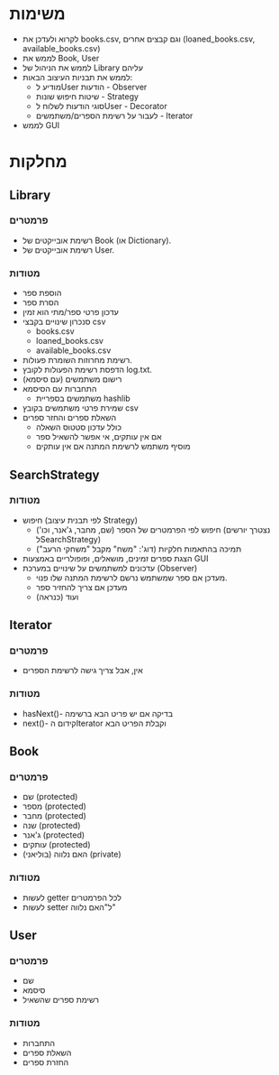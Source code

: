 # משימות
- לקרוא ולעדכן את books.csv, וגם קבצים אחרים (loaned_books.csv, available_books.csv)
- לממש את Book, User
- לממש את הניהול של Library עליהם
- לממש את תבניות העיצוב הבאות:
	- מודיע לUser הודעות - Observer 
	- שיטות חיפוש שונות - Strategy
	- סוגי הודעות לשלוח לUser - Decorator
	- לעבור על רשימת הספרים/משתמשים - Iterator
- לממש GUI
# מחלקות
## Library
### פרמטרים
- רשימת אובייקטים של Book (או Dictionary).
- רשימת אובייקטים של User.
### מטודות
- הוספת ספר
- הסרת ספר
- עדכון פרטי ספר/מתי הוא זמין
- סנכרון שינויים בקבצי csv
	- books.csv
	- loaned_books.csv
	- available_books.csv
- רשימת מחרוזות השומרת פעולות.
- הדפסת רשימת הפעולות לקובץ log.txt.
- רישום משתמשים (עם סיסמא)
- התחברות עם הסיסמא
	- משתמשים בספריית hashlib
- שמירת פרטי משתמשים בקובץ csv
- השאלת ספרים והחזר ספרים
	- כולל עדכון סטטוס השאלה
	- אם אין עותקים, אי אפשר להשאיל ספר
	- מוסיף משתמש לרשימת המתנה אם אין עותקים
## SearchStrategy
### מטודות
- חיפוש (לפי תבנית עיצוב Strategy)
	- חיפוש לפי הפרמטרים של הספר (שם, מחבר, ג'אנר, וכו') (נצטרך יורשים לSearchStrategy)
	- תמיכה בהתאמות חלקיות (דוג': "משח" מקבל "משחקי הרעב")
- הצגת ספרים זמינים, מושאלים, ופופולריים באמצעות GUI
- עדכונים למשתמשים על שינויים במערכת (Observer)
	- מעדכן אם ספר שמשתמש נרשם לרשימת המתנה שלו פנוי.
	- מעדכן אם צריך להחזיר ספר
	- ועוד (כנראה)
## Iterator
### פרמטרים
- אין, אבל צריך גישה לרשימת הספרים
### מטודות
- hasNext()- בדיקה אם יש פריט הבא ברשימה
- next()- קידום הIterator וקבלת הפריט הבא
## Book
### פרמטרים
- שם (protected)
- מספר (protected)
- מחבר (protected)
- שנה (protected)
- ג'אנר (protected)
- עותקים (protected)
- האם נלווה (בוליאני) (private)
### מטודות
- לעשות getter לכל הפרמטרים
- לעשות setter ל"האם נלווה"
## User
### פרמטרים
- שם
- סיסמא
- רשימת ספרים שהשאיל
### מטודות
- התחברות
- השאלת ספרים
- החזרת ספרים